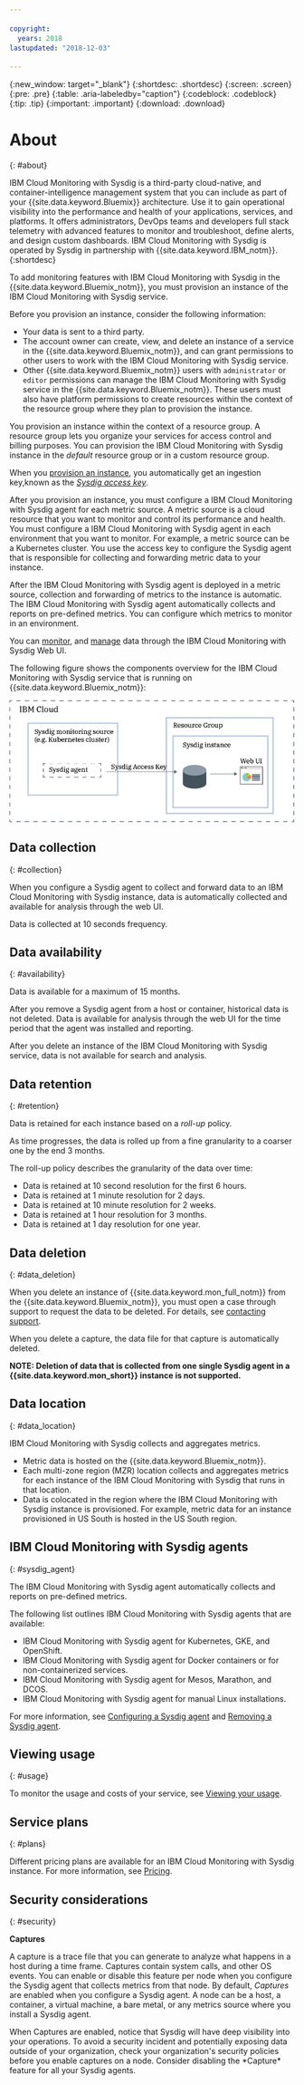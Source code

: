 ```yaml
---

copyright:
  years: 2018
lastupdated: "2018-12-03"

---
```


{:new_window: target="_blank"}
{:shortdesc: .shortdesc}
{:screen: .screen}
{:pre: .pre}
{:table: .aria-labeledby="caption"}
{:codeblock: .codeblock}
{:tip: .tip}
{:important: .important}
{:download: .download}


# About
{: #about}

IBM Cloud Monitoring with Sysdig is a third-party cloud-native, and container-intelligence management system that you can include as part of your {{site.data.keyword.Bluemix}} architecture. Use it to gain operational visibility into the performance and health of your applications, services, and platforms. It offers administrators, DevOps teams and developers full stack telemetry with advanced features to monitor and troubleshoot, define alerts, and design custom dashboards. IBM Cloud Monitoring with Sysdig is operated by Sysdig in partnership with {{site.data.keyword.IBM_notm}}.
{:shortdesc}


To add monitoring features with IBM Cloud Monitoring with Sysdig in the {{site.data.keyword.Bluemix_notm}}, you must provision an instance of the IBM Cloud Monitoring with Sysdig service.

Before you provision an instance, consider the following information:

* Your data is sent to a third party.
* The account owner can create, view, and delete an instance of a service in the {{site.data.keyword.Bluemix_notm}}, and can grant permissions to other users to work with the IBM Cloud Monitoring with Sysdig service.
* Other {{site.data.keyword.Bluemix_notm}} users with `administrator` or `editor` permissions can manage the IBM Cloud Monitoring with Sysdig service in the {{site.data.keyword.Bluemix_notm}}. These users must also have platform permissions to create resources within the context of the resource group where they plan to provision the instance.

You provision an instance within the context of a resource group. A resource group lets you organize your services for access control and billing purposes. You can provision the IBM Cloud Monitoring with Sysdig instance in the *default* resource group or in a custom resource group.

When you [provision an instance](/docs/services/Monitoring-with-Sysdig/provision.html#provision), you automatically get an ingestion key,known as the [*Sysdig access key*](/docs/services/Monitoring-with-Sysdig/access_key.html#access_key).

After you provision an instance, you must configure a IBM Cloud Monitoring with Sysdig agent for each metric source. A metric source is a cloud resource that you want to monitor and control its performance and health. You must configure a IBM Cloud Monitoring with Sysdig agent in each environment that you want to monitor. For example, a metric source can be a Kubernetes cluster. You use the access key to configure the Sysdig agent that is responsible for collecting and forwarding metric data to your instance.

After the IBM Cloud Monitoring with Sysdig agent is deployed in a metric source, collection and forwarding of metrics to the instance is automatic. The IBM Cloud Monitoring with Sysdig agent automatically collects and reports on pre-defined metrics. You can configure which metrics to monitor in an environment.

You can [monitor](/docs/services/Monitoring-with-Sysdig/monitoring.html#monitoring), and [manage](/docs/services/Monitoring-with-Sysdig/manage.html#manage)  data through the IBM Cloud Monitoring with Sysdig Web UI.  

The following figure shows the components overview for the IBM Cloud Monitoring with Sysdig service that is running on {{site.data.keyword.Bluemix_notm}}:

![IBM Cloud Monitoring with Sysdig component overview on the {{site.data.keyword.Bluemix_notm}}](images/components.png "IBM Cloud Monitoring with Sysdig component overview on the {{site.data.keyword.Bluemix_notm}}")



## Data collection
{: #collection}

When you configure a Sysdig agent to collect and forward data to an IBM Cloud Monitoring with Sysdig instance, data is automatically collected and available for analysis through the web UI.

Data is collected at 10 seconds frequency. 

## Data availability
{: #availability}

Data is available for a maximum of 15 months.

After you remove a Sysdig agent from a host or container, historical data is not deleted. Data is available for analysis through the web UI for the time period that the agent was installed and reporting.

After you delete an instance of the IBM Cloud Monitoring with Sysdig service, data is not available for search and analysis.



## Data retention
{: #retention}

Data is retained for each instance based on a *roll-up* policy.

As time progresses, the data is rolled up from a fine granularity to a coarser one by the end 3 months.

The roll-up policy describes the granularity of the data over time:

* Data is retained at 10 second resolution for the first 6 hours.
* Data is retained at 1 minute resolution for 2 days.
* Data is retained at 10 minute resolution for 2 weeks.
* Data is retained at 1 hour resolution for 3 months.
* Data is retained at 1 day resolution for one year.

## Data deletion
{: #data_deletion}

When you delete an instance of {{site.data.keyword.mon_full_notm}} from the {{site.data.keyword.Bluemix_notm}}, you must open a case through support to request the data to be  deleted. For details, see [contacting support](/docs/get-support/howtogetsupport.html#getting-customer-support).

When you delete a capture, the data file for that capture is automatically deleted.

**NOTE: Deletion of data that is collected from one single Sysdig agent in a {{site.data.keyword.mon_short}} instance is not supported.**



## Data location
{: #data_location}

IBM Cloud Monitoring with Sysdig collects and aggregates metrics. 

* Metric data is hosted on the {{site.data.keyword.Bluemix_notm}}.
* Each multi-zone region (MZR) location collects and aggregates metrics for each instance of the IBM Cloud Monitoring with Sysdig that runs in that location.
* Data is colocated in the region where the IBM Cloud Monitoring with Sysdig instance is provisioned. For example, metric data for an instance provisioned in US South is hosted in the US South region.



## IBM Cloud Monitoring with Sysdig agents
{: #sysdig_agent}

The IBM Cloud Monitoring with Sysdig agent automatically collects and reports on pre-defined metrics. 

The following list outlines IBM Cloud Monitoring with Sysdig agents that are available:

* IBM Cloud Monitoring with Sysdig agent for Kubernetes, GKE, and OpenShift.
* IBM Cloud Monitoring with Sysdig agent for Docker containers or for non-containerized services.
* IBM Cloud Monitoring with Sysdig agent for Mesos, Marathon, and DCOS.
* IBM Cloud Monitoring with Sysdig agent for manual Linux installations.

For more information, see [Configuring a Sysdig agent](/docs/services/Monitoring-with-Sysdig/config_agent.html#config_agent) and [Removing a Sysdig agent](/docs/services/Monitoring-with-Sysdig/remove_agent.html#remove_agent).


## Viewing usage
{: #usage}

To monitor the usage and costs of your service, see [Viewing your usage](/docs/billing-usage/viewing_usage.html#viewingusage).


## Service plans
{: #plans}

Different pricing plans are available for an IBM Cloud Monitoring with Sysdig instance. For more information, see [Pricing](/docs/services/Monitoring-with-Sysdig/pricing.html#pricing_plans).


## Security considerations
{: #security}

**Captures**

A capture is a trace file that you can generate to analyze what happens in a host during a time frame. Captures contain system calls, and other OS events. You can enable or disable this feature per node when you configure the Sysdig agent that collects metrics from that node. By default, *Captures* are enabled when you configure a Sysdig agent. A node can be a host, a container, a virtual machine, a bare metal, or any metrics source where you install a Sysdig agent.

<p class="important">When Captures are enabled, notice that Sysdig will have deep visibility into your operations. To avoid a security incident and potentially exposing data outside of your organization, check your organization's security policies before you enable captures on a node. Consider disabling the *Capture* feature for all your Sysdig agents.</p>






